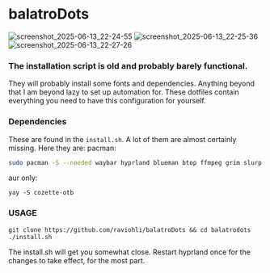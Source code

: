 
# balatroDots
![screenshot_2025-06-13_22-24-55](https://github.com/user-attachments/assets/e637aa57-0a31-4c33-8602-0049b9129964)
![screenshot_2025-06-13_22-25-36](https://github.com/user-attachments/assets/b4e5ba9c-a825-46ca-9c0e-260f318935e5)
![screenshot_2025-06-13_22-27-26](https://github.com/user-attachments/assets/2ba1dc8e-f5c4-48b3-9724-8ba32798fddf)

### The installation script is old and probably barely functional.
They will probably install some fonts and dependencies. Anything beyond that I am beyond lazy to set up automation for.
These dotfiles contain everything you need to have this configuration for yourself.

### Dependencies
These are found in the `install.sh`. A lot of them are almost certainly missing. Here they are:
pacman:

```bash
sudo pacman -S --needed waybar hyprland blueman btop ffmpeg grim slurp gamemode mpv nano fastfetch pavucontrol jq sddm wofi zsh openrgb wget glfw stb glew starship cmake meson cpio pkg-config git gcc hyprland
```
aur only:
```
yay -S cozette-otb
```

### USAGE
```
git clone https://github.com/raviohli/balatroDots && cd balatrodots
./install.sh
```
The install.sh will get you somewhat close. Restart hyprland once for the changes to take effect, for the most part.

